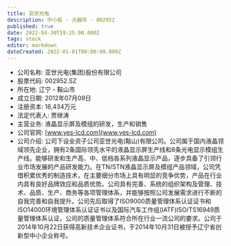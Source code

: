 ```yaml
---
title: 亚世光电
description: 中小板 - 元器件 - 002952
published: true
date: 2022-04-30T19:25:00.000Z
tags: stock
editor: markdown
dateCreated: 2022-01-01T00:00:00.000Z
---
```


- 公司名称: 亚世光电(集团)股份有限公司
- 股票代码: 002952.SZ
- 所在地: 辽宁 - 鞍山市
- 成立日期: 2012年07月09日
- 注册资本: 16,434万元
- 法定代表人: 贾继涛
- 主营业务: 液晶显示屏及模组的研发，生产和销售
- 公司官网: [www.yes-lcd.com](www.yes-lcd.com)
- 公司介绍: 公司下设全资子公司亚世光电(鞍山)有限公司。公司属于国内液晶领域领先企业，拥有2条国际领先水平的液晶显示屏生产线和8条光电显示模组生产线。能够研发和生产高、中、低档各系列液晶显示产品，逐步具备了引领行业市场发展的产品研发能力。在TN/STN液晶显示屏及模组产品领域，公司凭借积累优秀的制造技术，在主要细分市场上具有明显的竞争优势，产品在行业内具有良好品牌效应和品质优势。公司具有完善、系统的组织架构及管理、技术、品质、生产、商务等各项管理体系，并能够按照公司发展需求进行不断的自我完善和自我提升。公司先后取得了ISO9000质量管理体系认证证书和ISO14000环境管理体系认证证书以及国际汽车工作组(IATF)ISO/TS16949质量管理体系认证，公司的质量管理体系符合所在行业一流公司的要求。公司于2014年10月22日获得高新技术企业证书，于2014年10月31日被授予辽宁省创新型中小企业称号。


